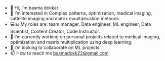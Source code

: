 - 👋 Hi, I’m basma dokkar
- 👀 I’m interested in Complex patterns, optimization, medical imaging, sattelite imaging and matrix maultiplication methods.
- 💻📊 My roles are: team manager, Data engineer, ML engineer, Data Scientist, Content Creator, Code Instructor.
- 🌱 I’m currently working on personal projects related to medical imaging, optimization and matrix multiplication using deep learning.
- 💞️ I’m looking to collaborate on ML projects
- 📫 How to reach me basmadokk22@gmail.com

<!---
bdut3pon/bdut3pon is a ✨ special ✨ repository because its `README.md` (this file) appears on your GitHub profile.
You can click the Preview link to take a look at your changes.
--->
